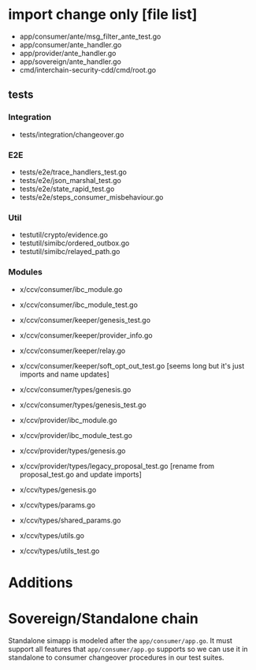 # import change only [file list]
* app/consumer/ante/msg_filter_ante_test.go
* app/consumer/ante_handler.go
* app/provider/ante_handler.go
* app/sovereign/ante_handler.go
* cmd/interchain-security-cdd/cmd/root.go

## tests

### Integration
* tests/integration/changeover.go


### E2E
* tests/e2e/trace_handlers_test.go
* tests/e2e/json_marshal_test.go
* tests/e2e/state_rapid_test.go
* tests/e2e/steps_consumer_misbehaviour.go

### Util
* testutil/crypto/evidence.go
* testutil/simibc/ordered_outbox.go
* testutil/simibc/relayed_path.go


### Modules
* x/ccv/consumer/ibc_module.go
* x/ccv/consumer/ibc_module_test.go
* x/ccv/consumer/keeper/genesis_test.go
* x/ccv/consumer/keeper/provider_info.go
* x/ccv/consumer/keeper/relay.go
* x/ccv/consumer/keeper/soft_opt_out_test.go [seems long but it's just imports and name updates]
* x/ccv/consumer/types/genesis.go
* x/ccv/consumer/types/genesis_test.go


* x/ccv/provider/ibc_module.go
* x/ccv/provider/ibc_module_test.go
* x/ccv/provider/types/genesis.go
* x/ccv/provider/types/legacy_proposal_test.go [rename from proposal_test.go and update imports]
* x/ccv/types/genesis.go
* x/ccv/types/params.go
* x/ccv/types/shared_params.go
* x/ccv/types/utils.go
* x/ccv/types/utils_test.go


# Additions
# Sovereign/Standalone chain

Standalone simapp is modeled after the `app/consumer/app.go`. It must support all features that `app/consumer/app.go` supports so we can use it in standalone to consumer changeover procedures in our test suites.

